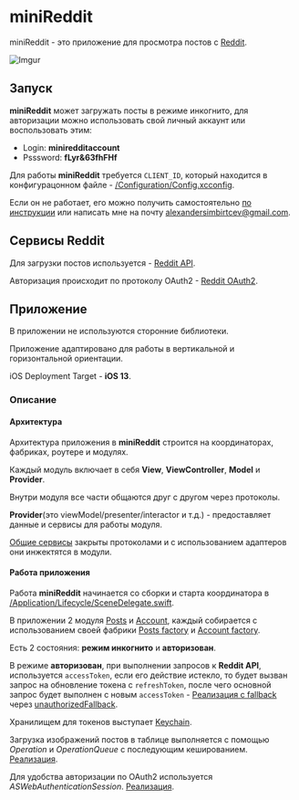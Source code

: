 # miniReddit

miniReddit - это приложение для просмотра постов с [Reddit](https://www.reddit.com).

![Imgur](https://i.imgur.com/2rUplMw.png)

## Запуск

**miniReddit** может загружать посты в режиме инкогнито, для авторизации можно использовать свой личный аккаунт или воспользовать этим:
- Login: **miniredditaccount**
- Psssword: **fLyr&63fhFHf**

Для работы **miniReddit** требуется `CLIENT_ID`, который находится в конфигурацонном файле - [/Configuration/Config.xcconfig](https://github.com/alexandersimbirtsev/miniReddit/blob/main/miniReddit/Configuration/Config.xcconfig).

Если он не работает, его можно получить самостоятельно [по инструкции](https://github.com/reddit-archive/reddit/wiki/OAuth2) или написать мне на почту alexandersimbirtcev@gmail.com.

## Сервисы Reddit

Для загрузки постов используется - [Reddit API](https://www.reddit.com/dev/api).

Авторизация происходит по протоколу OAuth2 - [Reddit OAuth2](https://github.com/reddit-archive/reddit/wiki/OAuth2).

## Приложение

В приложении не используются сторонние библиотеки.

Приложение адаптировано для работы в вертикальной и горизонтальной ориентации.

iOS Deployment Target - **iOS 13**.

### Описание

#### Архитектура

Архитектура приложения в **miniReddit** строится на координаторах, фабриках, роутере и модулях.

Каждый модуль включает в себя **View**, **ViewController**, **Model** и **Provider**.

Внутри модуля все части общаются друг с другом через протоколы.

**Provider**(это viewModel/presenter/interactor и т.д.) - предоставляет данные и сервисы для работы модуля.

[Общие сервисы](https://github.com/alexandersimbirtsev/miniReddit/tree/main/miniReddit/Services) закрыты протоколами и с использованием адаптеров они инжектятся в модули.

#### Работа приложения

Работа **miniReddit** начинается со сборки и старта координатора в [/Application/Lifecycle/SceneDelegate.swift](https://github.com/alexandersimbirtsev/miniReddit/blob/main/miniReddit/Application/Lifecycle/SceneDelegate.swift).

В приложении 2 модуля [Posts](https://github.com/alexandersimbirtsev/miniReddit/tree/main/miniReddit/Modules/Posts) и [Account](https://github.com/alexandersimbirtsev/miniReddit/tree/main/miniReddit/Modules/Account), каждый собирается с использованием своей фабрики [Posts factory](https://github.com/alexandersimbirtsev/miniReddit/blob/main/miniReddit/Modules/Posts/PostsModule.swift) и [Account factory](https://github.com/alexandersimbirtsev/miniReddit/blob/main/miniReddit/Modules/Account/AccountModule.swift).

Есть 2 состояния: **режим инкогнито** и **авторизован**.

В режиме **авторизован**, при выполнении запросов к **Reddit API**, используется `accessToken`, если его действие истекло, то будет вызван запрос на обновление токена с `refreshToken`, после чего основной запрос будет выполнен с новым `accessToken` - [Реализация с fallback](https://github.com/alexandersimbirtsev/miniReddit/blob/main/miniReddit/Services/Network/Abstractions/NetworkDataLoaderWithUnauthorizedFallback.swift) через [unauthorizedFallback](https://github.com/alexandersimbirtsev/miniReddit/blob/main/miniReddit/Services/Network/Protocols/URLSessionRequestDataLoader.swift).

Хранилищем для токенов выступает [Keychain](https://github.com/alexandersimbirtsev/miniReddit/blob/main/miniReddit/Services/SecureStorage/KeychainSecureStorage.swift).

Загрузка изображений постов в таблице выполняется с помощью *Operation* и *OperationQueue* с последующим кешированием. [Реализация](https://github.com/alexandersimbirtsev/miniReddit/blob/main/miniReddit/Services/Concurrent%20loader/ConcurrentDataLoader.swift).

Для удобства авторизации по OAuth2 используется *ASWebAuthenticationSession*. [Реализация](https://github.com/alexandersimbirtsev/miniReddit/blob/main/miniReddit/Services/AuthenticationCallbackRetriever.swift).

